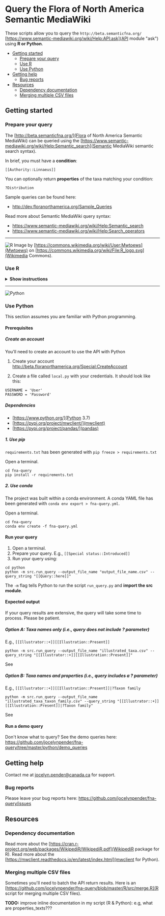 # Query the Flora of North America Semantic MediaWiki

These scripts allow you to query the `http://beta.semanticfna.org/` [https://www.semantic-mediawiki.org/wiki/Help:API:ask](API module "ask") using **R or Python**.

  * [Getting started](#getting-started)
    + [Prepare your query](#prepare-your-query)
    + [Use R](#use-r)
    + [Use Python](#use-python)
  * [Getting help](#getting-help)
    + [Bug reports](#bug-reports)
  * [Resources](#resources)
    + [Dependency documentation](#dependency-documentation)
    + [Merging multiple CSV files](#merging-multiple-csv-files)

## Getting started

### Prepare your query

The [http://beta.semanticfna.org/](Flora of North America Semantic MediaWiki) can be queried using the [https://www.semantic-mediawiki.org/wiki/Help:Semantic_search](Semantic MediaWiki semantic search syntax).

In brief, you must have a **condition**: 

`[[Authority::Linnaeus]]`

You can optionally return **properties** of the taxa matching your condition:

`?Distribution`

Sample queries can be found here:
* http://dev.floranorthamerica.org/Sample_Queries

Read more about Semantic MediaWiki query syntax:
* https://www.semantic-mediawiki.org/wiki/Help:Semantic_search
* https://www.semantic-mediawiki.org/wiki/Help:Search_operators

***
![R](https://upload.wikimedia.org/wikipedia/commons/thumb/1/1b/R_logo.svg/724px-R_logo.svg.png)
Image by [https://commons.wikimedia.org/wiki/User:Mwtoews](Mwtoews) on [https://commons.wikimedia.org/wiki/File:R_logo.svg](Wikimedia Commons).

### Use R
<details><summary><b>Show instructions</b></summary>

This section assumes you are familiar with the R programming language. 

#### Prerequisites

* [https://www.r-project.org/](R 3.x)
* [https://cran.r-project.org/web/packages/WikipediR/index.html](WikipediR)
* [https://www.tidyverse.org/](tidyverse)

There are two options for getting ready:
##### 1. Manual install of R packages

Open a terminal.

Type `git clone https://github.com/jocelynpender/fna-query.git`

Open an R console. Type
```
install.packages("WikipediR")
install.packages("tidyverse")
```

##### 2. Install packages with packrat

The benefit to installing packages with packrat:
* The package versions have been tested alongside the R FNA query scripts

Open a terminal.

Type `git clone https://github.com/jocelynpender/fna-query.git`

Open an R console. Type
```
install.packages("packrat")
packrat::unbundle("packrat/bundles/fna-query-2020-01-30.tar.gz", ".")
```

#### Run your query
1. Open an R console
2. Open the [https://github.com/jocelynpender/fna-query/blob/master/R/src/run_query.R](run_query.R) script
3. Run your query: 

##### Option A: Return taxa names only (i.e., query does not include ? parameter)
E.g., `[[Distribution::Nunavut]]`

Use `ask_query_titles`.
It returns only a list of Taxon names that match your query.

In the `fna-query` directory, run
```
source("R/src/query.R")
page_titles_vector <- ask_query_titles("[[Distribution::Nunavut]]", "output_file_name.csv")
```

##### Option B: Return taxa names and properties (i.e., query includes a ? parameter)
E.g., `[[Distribution::Nunavut]]|?Taxon family`

Use `ask_query_titles_properties`
It returns a list of Taxon names **and** associated properties asked for by your query

In the `fna-query` directory, run
```
source("R/src/query.R")
properties_texts_data_frame <- ask_query_titles_properties("[[Distribution::Nunavut]]|?Taxon family", "output_file_name.csv")
```

#### Expected output

##### Option A: Return taxa names only (i.e., query does not include ? parameter)
E.g., `[[Distribution::Nunavut]]`
```
> page_titles_vector

[1] "Abietinella abietina"                     
[2] "Achillea millefolium"                     
[3] "Agrostis"                                 
[4] "Agrostis anadyrensis"        
 ...
```

See https://github.com/jocelynpender/fna-query/blob/master/R/demo_queries/distribution/nunavut_taxa.csv for a sample output file.

##### Option B: Return taxa names and properties (i.e., query includes a ? parameter)
E.g., `[[Distribution::Nunavut]]|?Taxon family`
```
> properties_texts_data_frame
                                            Taxon family
Abietinella abietina                         Thuidiaceae
Achillea millefolium                          Asteraceae
Agrostis                                         Poaceae
Agrostis anadyrensis                             Poaceae   
 ...
```

See https://github.com/jocelynpender/fna-query/blob/master/R/demo_queries/distribution/nunavut_taxa_family_name.csv for a sample output file.

#### Run a demo query

Don't know what to query? See the demo queries here:
https://github.com/jocelynpender/fna-query/tree/master/R/demo_queries
</details>

***
![Python](https://commons.wikimedia.org/wiki/File:Python_logo_and_wordmark.svg#/media/File:Python_logo_and_wordmark.svg)

### Use Python

This section assumes you are familiar with Python programming. 

#### Prerequisites

##### Create an account

You'll need to create an account to use the API with Python

1. Create your account
http://beta.floranorthamerica.org/Special:CreateAccount

2. Create a file called `local.py` with your credentials. It should look like this:

```
USERNAME = 'User'
PASSWORD = 'Password'
```

##### Dependencies

* [https://www.python.org/](Python 3.7)
* [https://pypi.org/project/mwclient/](mwclient)
* [https://pypi.org/project/pandas/](pandas)

##### 1. Use pip

`requirements.txt` has been generated with `pip freeze > requirements.txt`

Open a terminal.
```git clone https://github.com/jocelynpender/fna-query.git
cd fna-query
pip install -r requirements.txt
```

##### 2. Use conda

The project was built within a conda environment. A conda YAML file has been generated with `conda env export > fna-query.yml`.

Open a terminal.
```git clone https://github.com/jocelynpender/fna-query.git
cd fna-query
conda env create -f fna-query.yml
```

#### Run your query

1. Open a terminal.
2. Prepare your query. E.g., `[[Special status::Introduced]]`
3. Run your query using:
```
cd python
python -m src.run_query --output_file_name "output_file_name.csv" --query_string "[[Query::here]]"
```

The `-m` flag tells Python to run the script `run_query.py` and **import the src module**.

#### Expected output

If your query results are extensive, the query will take some time to process. Please be patient. 

##### Option A: Taxa names only (i.e., query does not include ? parameter)
E.g., `[[Illustrator::+]][[Illustration::Present]]`

`python -m src.run_query --output_file_name "illustrated_taxa.csv" --query_string "[[Illustrator::+]][[Illustration::Present]]"`

See

##### Option B: Taxa names and properties (i.e., query includes a ? parameter)
E.g., `[[Illustrator::+]][[Illustration::Present]]|?Taxon family`

`python -m src.run_query --output_file_name "illustrated_taxa_taxon_family.csv" --query_string "[[Illustrator::+]][[Illustration::Present]]|?Taxon family"`

See

#### Run a demo query

Don't know what to query? See the demo queries here:
https://github.com/jocelynpender/fna-query/tree/master/python/demo_queries

## Getting help

Contact me at jocelyn.pender@canada.ca for support.

### Bug reports

Please leave your bug reports here: 
https://github.com/jocelynpender/fna-query/issues

## Resources

### Dependency documentation

Read more about the [https://cran.r-project.org/web/packages/WikipediR/WikipediR.pdf](WikipediR package for R). 
Read more about the [https://mwclient.readthedocs.io/en/latest/index.html](mwclient for Python).

### Merging multiple CSV files
Sometimes you'll need to batch the API return results. Here is an [https://github.com/jocelynpender/fna-query/blob/master/R/src/merge.R](R script for merging multiple CSV files).

**TODO:**
improve inline documentation in my script (R & Python): e.g, what are properties_texts???
